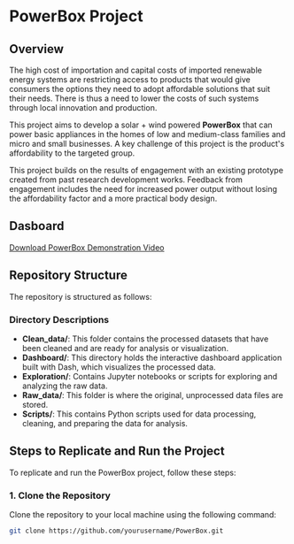 # PowerBox Project

## Overview

The high cost of importation and capital costs of imported renewable energy systems are restricting access to products that would give consumers the options they need to adopt affordable solutions that suit their needs. There is thus a need to lower the costs of such systems through local innovation and production. 

This project aims to develop a solar + wind powered **PowerBox** that can power basic appliances in the homes of low and medium-class families and micro and small businesses. A key challenge of this project is the product's affordability to the targeted group. 

This project builds on the results of engagement with an existing prototype created from past research development works. Feedback from engagement includes the need for increased power output without losing the affordability factor and a more practical body design.

## Dasboard
[Download PowerBox Demonstration Video](path/to/your/screenstudio_video.mp4)
## Repository Structure

The repository is structured as follows:

### Directory Descriptions

- **Clean_data/**: This folder contains the processed datasets that have been cleaned and are ready for analysis or visualization.
- **Dashboard/**: This directory holds the interactive dashboard application built with Dash, which visualizes the processed data.
- **Exploration/**: Contains Jupyter notebooks or scripts for exploring and analyzing the raw data.
- **Raw_data/**: This folder is where the original, unprocessed data files are stored.
- **Scripts/**: This contains Python scripts used for data processing, cleaning, and preparing the data for analysis.

## Steps to Replicate and Run the Project

To replicate and run the PowerBox project, follow these steps:

### 1. Clone the Repository

Clone the repository to your local machine using the following command:

```bash
git clone https://github.com/yourusername/PowerBox.git
